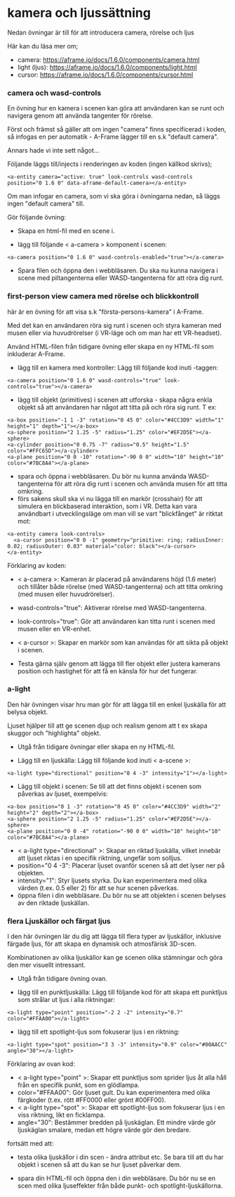 # kamera och ljussättning
 


Nedan övningar är till för att introducera camera, rörelse och ljus 

Här kan du läsa mer om;

- camera: https://aframe.io/docs/1.6.0/components/camera.html
- light (ljus): https://aframe.io/docs/1.6.0/components/light.html
- cursor: https://aframe.io/docs/1.6.0/components/cursor.html
  

### camera och wasd-controls

En övning hur en kamera i scenen kan göra att användaren kan se runt och navigera genom att använda tangenter för rörelse.

Först och främst så gäller att om ingen "camera" finns specificerad i koden, så infogas en per automatik - A-Frame lägger till en s.k "default camera".

Annars hade vi inte sett något...

Följande läggs till/injects i renderingen av koden (ingen källkod skrivs);

```
<a-entity camera="active: true" look-controls wasd-controls position="0 1.6 0" data-aframe-default-camera></a-entity>
```

Om man infogar en camera, som vi ska göra i övningarna nedan, så läggs ingen "default camera" till.



Gör följande övning:

- Skapa en html-fil med en scene i.

- lägg till följande < a-camera > komponent i scenen:
```
<a-camera position="0 1.6 0" wasd-controls-enabled="true"></a-camera>
```


- Spara filen och öppna den i webbläsaren.
Du ska nu kunna navigera i scene med piltangenterna eller WASD-tangenterna för att röra dig runt.

 

### first-person view camera med rörelse och blickkontroll

här är en övning för att visa s.k "första-persons-kamera" i A-Frame.

Med det kan en användaren röra sig runt i scenen och styra kameran med musen eller via huvudrörelser (i VR-läge och om man har ett VR-headset).

Använd HTML-filen från tidigare övning eller skapa en ny HTML-fil som inkluderar A-Frame.

- lägg till en kamera med kontroller: Lägg till följande kod inuti <a-scene>-taggen:

```
<a-camera position="0 1.6 0" wasd-controls="true" look-controls="true"></a-camera>
```

- lägg till objekt (primitives) i scenen att utforska - skapa några enkla objekt så att användaren har något att titta på och röra sig runt. T ex:

```
<a-box position="-1 1 -3" rotation="0 45 0" color="#4CC3D9" width="1" height="1" depth="1"></a-box>
<a-sphere position="2 1.25 -5" radius="1.25" color="#EF2D5E"></a-sphere>
<a-cylinder position="0 0.75 -7" radius="0.5" height="1.5" color="#FFC65D"></a-cylinder>
<a-plane position="0 0 -10" rotation="-90 0 0" width="10" height="10" color="#7BC8A4"></a-plane>
```

- spara och öppna i webbläsaren. Du bör nu kunna använda WASD-tangenterna för att röra dig runt i scenen och använda musen för att titta omkring.
- förs sakens skull ska vi nu lägga till en markör (crosshair) för att simulera en blickbaserad interaktion, som i VR. Detta kan vara användbart i utvecklingsläge om man vill se vart "blickfånget" är ritktat mot:

```
<a-entity camera look-controls>
  <a-cursor position="0 0 -1" geometry="primitive: ring; radiusInner: 0.02; radiusOuter: 0.03" material="color: black"></a-cursor>
</a-entity>
```


Förklaring av koden:

- < a-camera >: Kameran är placerad på användarens höjd (1.6 meter) och tillåter både rörelse (med WASD-tangenterna) och att titta omkring (med musen eller huvudrörelser).
- wasd-controls="true": Aktiverar rörelse med WASD-tangenterna.
- look-controls="true": Gör att användaren kan titta runt i scenen med musen eller en VR-enhet.
- < a-cursor >: Skapar en markör som kan användas för att sikta på objekt i scenen.

- Testa gärna själv genom att lägga till fler objekt eller justera kamerans position och hastighet för att få en känsla för hur det fungerar.



### a-light

Den här övningen visar hru man gör för att lägga till en enkel ljuskälla för att belysa objekt.

Ljuset hjälper till att ge scenen djup och realism genom att t ex skapa skuggor och "highlighta" objekt.


- Utgå från tidigare övningar eller skapa en ny HTML-fil.

- Lägg till en ljuskälla: Lägg till följande kod inuti < a-scene >:

```
<a-light type="directional" position="0 4 -3" intensity="1"></a-light>
```

- Lägg till objekt i scenen: Se till att det finns objekt i scenen som påverkas av ljuset, exempelvis:
```
<a-box position="0 1 -3" rotation="0 45 0" color="#4CC3D9" width="2" height="2" depth="2"></a-box>
<a-sphere position="2 1.25 -5" radius="1.25" color="#EF2D5E"></a-sphere>
<a-plane position="0 0 -4" rotation="-90 0 0" width="10" height="10" color="#7BC8A4"></a-plane>
```


- < a-light type="directional" >: Skapar en riktad ljuskälla, vilket innebär att ljuset riktas i en specifik riktning, ungefär som solljus.
- position="0 4 -3": Placerar ljuset ovanför scenen så att det lyser ner på objekten.
- intensity="1": Styr ljusets styrka. Du kan experimentera med olika värden (t.ex. 0.5 eller 2) för att se hur scenen påverkas.
- öppna filen i din webbläsare. Du bör nu se att objekten i scenen belyses av den riktade ljuskällan.


### flera Ljuskällor och färgat ljus

I den här övningen lär du dig att lägga till flera typer av ljuskällor, inklusive färgade ljus, för att skapa en dynamisk och atmosfärisk 3D-scen. 
 
Kombinationen av olika ljuskällor kan ge scenen olika stämningar och göra den mer visuellt intressant.

- Utgå från tidigare övning ovan.

- lägg till en punktljuskälla: Lägg till följande kod för att skapa ett punktljus som strålar ut ljus i alla riktningar:

```
<a-light type="point" position="-2 2 -2" intensity="0.7" color="#FFAA00"></a-light>
```

- lägg till ett spotlight-ljus som fokuserar ljus i en riktning:
```
<a-light type="spot" position="3 3 -3" intensity="0.9" color="#00AACC" angle="30"></a-light>
```

Förklaring av ovan kod:

- < a-light type="point" >: Skapar ett punktljus som sprider ljus åt alla håll från en specifik punkt, som en glödlampa.
- color="#FFAA00": Gör ljuset gult. Du kan experimentera med olika färgkoder (t.ex. rött #FF0000 eller grönt #00FF00).
- < a-light type="spot" >: Skapar ett spotlight-ljus som fokuserar ljus i en viss riktning, likt en ficklampa.
- angle="30": Bestämmer bredden på ljuskäglan. Ett mindre värde gör ljuskäglan smalare, medan ett högre värde gör den bredare.


fortsätt med att:

- testa olika ljuskällor i din scen - ändra attribut etc. Se bara till att du har objekt i scenen så att du kan se hur ljuset påverkar dem. 


- spara din HTML-fil och öppna den i din webbläsare. Du bör nu se en scen med olika ljuseffekter från både punkt- och spotlight-ljuskällorna.






